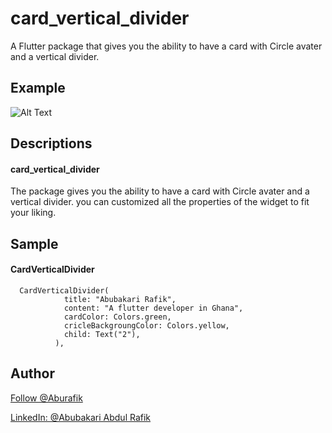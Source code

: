 # card_vertical_divider

A Flutter package that gives you the ability to have a card with Circle avater and a vertical divider.

## Example

![Alt Text](https://giphy.com/embed/WzMV4L0r1iCXjlj6o9)

## Descriptions

#### card_vertical_divider
The package gives you the ability to have a card with Circle avater and a vertical divider. you can customized all the properties of the widget to fit your liking.

## Sample

#### CardVerticalDivider

```
  CardVerticalDivider(
            title: "Abubakari Rafik",
            content: "A flutter developer in Ghana",
            cardColor: Colors.green,
            cricleBackgroungColor: Colors.yellow,
            child: Text("2"),
          ),
```


## Author

<a class="github-button" href="https://github.com/Aburafik" aria-label="Follow @Aburafik on GitHub">Follow @Aburafik</a>

<a class="github-button" href="https://www.linkedin.com/in/abubakari-abdul-rafik" aria-label="LinkedIn: Abubakari Abdul rafik">LinkedIn: @Abubakari Abdul Rafik</a>
